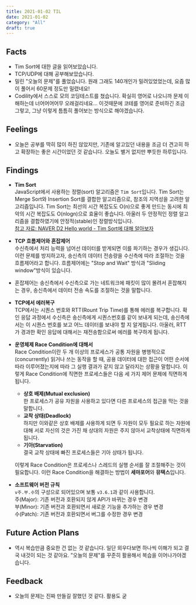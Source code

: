 ```yaml
---
title: 2021-01-02 TIL
date: 2021-01-02
category: "All"
draft: true
---
```


## Facts

- Tim Sort에 대한 글을 읽어보았습니다.
- TCP/UDP에 대해 공부해보았습니다.
- 밀린 "오늘의 문제"를 풀었습니다. 원래 그래도 140개인가 밀려있었었는데, 요즘 많이 풀어서 60문제 정도만 밀렸네요!
- Codility에서 스스로 모의 코딩테스트를 쳤습니다. 확실히 영어로 나오니까 문제 이해하는데 너어어어어무 오래걸리네요... 이것때문에 코테를 영어로 준비하긴 조금 그렇고, 그냥 이렇게 틈틈히 풀어보는 방식으로 해야겠습니다.

## Feelings

- 오늘은 공부를 딱히 많이 하진 않았지만, 기존에 알고있던 내용을 조금 더 견고히 하고 확장하는 좋은 시간이었던 것 같습니다. 오늘도 별거 없지만 뿌듯한 하루입니다.

## Findings

- **Tim Sort**  
  JavaScript에서 사용하는 정렬(sort) 알고리즘은 `Tim Sort`입니다. Tim Sort는 Merge Sort와 Insertion Sort를 결합한 알고리즘으로, 참조의 지역성을 고려한 알고리즘입니다. Tim Sort는 최선의 시간 복잡도도 O(n)으로 좋게 만드는 동시에 최악의 시간 복잡도도 O(nlogn)으로 효율이 좋습니다. 아울러 두 안정적인 정렬 알고리즘을 결합하였기에 안정적(stable)인 정렬방식입니다.  
  [참고 자료: NAVER D2 Hello world - Tim Sort에 대해 알아보자](https://d2.naver.com/helloworld/0315536)

- **TCP 흐름제어와 혼잡제어**  
  수신측에서 처리 능력을 넘어선 데이터를 받게되면 이를 파기하는 경우가 생깁니다. 이런 문제를 방지하고자, 송신측의 데이터 전송량을 수신측에 따라 조절하는 것을 흐름제어라고 합니다. 흐름제어에는  "Stop and Wait" 방식과 "Sliding window"방식이 있습니다.
- 혼잡제어는 송신측에서 수신측으로 가는 네트워크에 패킷이 많이 몰려서 혼잡해지는 경우, 송신측에서 데이터 전송 속도를 조절하는 것을 말합니다.

- **TCP에서 에러복구**  
  TCP에서는 시퀀스 번호와 RTT(Rount Trip Time)를 통해 에러를 복구합니다. 확인 응답 과정에서 수신측은 송신측에게 시퀀스번호를 같이 보내게 되는데, 송신측에서는 이 시퀀스 번호를 보고 어느 데이터를 보내야 할 지 알게됩니다. 아울러, RTT가 경과한 확인 응답에 대해서는 재전송함으로써 에러를 복구하게 됩니다.

- **운영체제 Race Condition에 대해서**  
  Race Condition이란 두 개 이상의 프로세스가 공통 자원을 병행적으로(concurrently) 읽거나 쓰는 동작을 할 때, 공용 데이터에 대한 접근이 어떤 순서에 따라 이루어졌는지에 따라 그 실행 결과가 같지 않고 달라지는 상황을 말합니다. 이렇게 Race Condition에 직면한 프로세스들은 다음 세 가지 제어 문제에 직면하게 됩니다.
    - **상호 배제(Mutual exclusion)**  
      한 프로세스가 공유 자원을 사용하고 있다면 다른 프로세스의 접근을 막는 것을 말합니다.
    - **교착 상태(Deadlock)**  
      하지만 이와같은 상호 배제를 사용하게 되면 두 자원이 모두 필요로 하는 자원에 대해 서로 자신의 것은 가진 채 상대의 자원은 주지 않아서 교착상태에 직면하게 됩니다.
    - **기아(Starvation)**  
      결국 교착 상태에 빠진 프로세스들은 기아 상태가 됩니다.  

  이렇게 Race Condition은 프로세스나 스레드의 실행 순서를 잘 조절해주는 것이 필요합니다. 이런 Race Condition을 해결하는 방법이 **세마포어**와 **뮤택스**입니다.

- **소프트웨어 버전 규칙**  
  `v주.부.수`의 구성으로 되어있으며 보통 `v3.6.1`과 같이 사용합니다.  
  주(Major): 기존 버전과 호환되지 않게 API가 바뀌는 경우 변경  
  부(Minor): 기존 버전과 호환되면서 새로운 기능을 추가하는 경우 변경  
  수(Patch): 기존 버전과 호환되면서 버그를 수정한 경우 변경

## Future Action Plans

- 역시 복습만큼 중요한 건 없는 것 같습니다. 일단 외우다보면 하나씩 이해가 되고 결국 내것이 되는 것 같아요. "오늘의 문제"를 꾸준히 활용해서 복습을 이어나가야겠습니다.

## Feedback

- 오늘의 문제는 진짜 만들길 잘했던 것 같다. 활용도 굳
